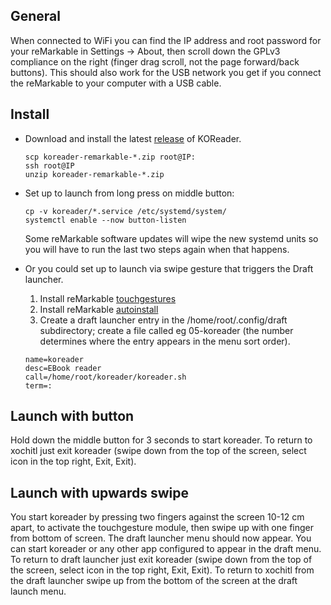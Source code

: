 ## General

When connected to WiFi you can find the IP address and root password for your
reMarkable in Settings -> About, then scroll down the GPLv3 compliance on the
right (finger drag scroll, not the page forward/back buttons). This should also
work for the USB network you get if you connect the reMarkable to your computer
with a USB cable.

## Install

- Download and install the latest [release](https://github.com/koreader/koreader/releases) of KOReader.

   ```
   scp koreader-remarkable-*.zip root@IP:
   ssh root@IP
   unzip koreader-remarkable-*.zip
   ```
- Set up to launch from long press on middle button:
   ```
   cp -v koreader/*.service /etc/systemd/system/
   systemctl enable --now button-listen
   ```
   Some reMarkable software updates will wipe the new systemd units so you will have
to run the last two steps again when that happens.
- Or you could set up to launch via swipe gesture that triggers the Draft launcher.
  1. Install reMarkable [touchgestures](https://github.com/ddvk/remarkable-touchgestures)
  2. Install reMarkable [autoinstall](https://github.com/ddvk/remarkable-autoinstall)
  3. Create a draft launcher entry in the /home/root/.config/draft subdirectory; create a file called eg 05-koreader (the number determines 
  where the entry appears in the menu sort order).
  ```
  name=koreader
  desc=EBook reader
  call=/home/root/koreader/koreader.sh
  term=:
  ```
## Launch with button

Hold down the middle button for 3 seconds to start koreader. To return to
xochitl just exit koreader (swipe down from the top of the screen, select icon
in the top right, Exit, Exit).

## Launch with upwards swipe
You start koreader by pressing two fingers against the screen 10-12 cm apart, to activate the touchgesture module, then swipe up with one finger from bottom of screen.  The draft launcher menu should now appear. You can start koreader or any other app configured to appear in the draft menu. To return to draft launcher just exit koreader (swipe down from the top of the screen, select icon in the top right, Exit, Exit). To return to xochitl from the draft launcher swipe up from the bottom of the screen at the draft launch menu.

